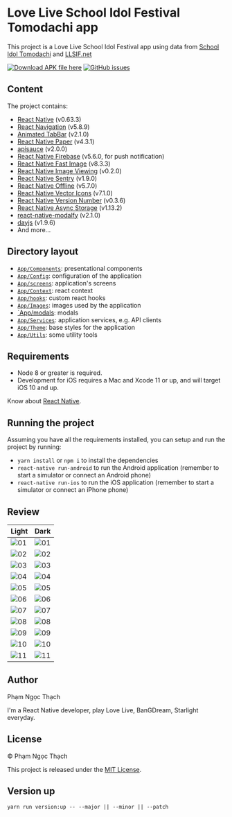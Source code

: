 # Love Live School Idol Festival Tomodachi app

This project is a Love Live School Idol Festival app using data from [School Idol Tomodachi](https://schoolido.lu/) and [LLSIF.net](https://llsif.net/)

[![Download APK file here](https://img.shields.io/github/downloads/pnthach95/LLSIFTomodachiApp/total.svg?style=flat-square)](https://github.com/pnthach95/LLSIFTomodachiApp/releases)
[![GitHub issues](https://img.shields.io/github/issues/pnthach95/LLSIFTomodachiApp.svg?style=flat-square)](https://github.com/pnthach95/LLSIFTomodachiApp/issues)

## Content

The project contains:

- [React Native](https://reactnative.dev/) (v0.63.3)
- [React Navigation](https://reactnavigation.org/) (v5.8.9)
- [Animated TabBar](https://github.com/gorhom/react-native-animated-tabbar) (v2.1.0)
- [React Native Paper](https://callstack.github.io/react-native-paper/) (v4.3.1)
- [apisauce](https://github.com/infinitered/apisauce) (v2.0.0)
- [React Native Firebase](http://rnfirebase.io) (v5.6.0, for push notification)
- [React Native Fast Image](https://github.com/DylanVann/react-native-fast-image) (v8.3.3)
- [React Native Image Viewing](https://github.com/jobtoday/react-native-image-viewing) (v0.2.0)
- [React Native Sentry](https://sentry.io) (v1.9.0)
- [React Native Offline](https://github.com/rgommezz/react-native-offline) (v5.7.0)
- [React Native Vector Icons](https://github.com/oblador/react-native-vector-icons) (v7.1.0)
- [React Native Version Number](https://github.com/APSL/react-native-version-number) (v0.3.6)
- [React Native Async Storage](https://react-native-async-storage.github.io/async-storage/) (v1.13.2)
- [react-native-modalfy](https://colorfy-software.gitbook.io/react-native-modalfy/) (v2.1.0)
- [dayjs](https://day.js.org/) (v1.9.6)
- And more...

## Directory layout

- [`App/Components`](App/Components): presentational components
- [`App/Config`](App/Config): configuration of the application
- [`App/screens`](App/screens): application's screens
- [`App/Context`](App/Context): react context
- [`App/hooks`](App/hooks): custom react hooks
- [`App/Images`](App/Images): images used by the application
- [`App/modals](App/modals): modals
- [`App/Services`](App/Services): application services, e.g. API clients
- [`App/Theme`](App/Theme): base styles for the application
- [`App/Utils`](App/Utils): some utility tools

## Requirements

- Node 8 or greater is required.
- Development for iOS requires a Mac and Xcode 11 or up, and will target iOS 10 and up.

Know about [React Native](https://reactnative.dev).

## Running the project

Assuming you have all the requirements installed, you can setup and run the project by running:

- `yarn install` or `npm i` to install the dependencies
- `react-native run-android` to run the Android application (remember to start a simulator or connect an Android phone)
- `react-native run-ios` to run the iOS application (remember to start a simulator or connect an iPhone phone)

## Review

| Light                           | Dark                                 |
| ------------------------------- | ------------------------------------ |
| ![01](docs/images/0.4.0/01.png) | ![01](docs/images/0.4.0/01_dark.png) |
| ![02](docs/images/0.4.0/02.png) | ![02](docs/images/0.4.0/02_dark.png) |
| ![03](docs/images/0.4.0/03.png) | ![03](docs/images/0.4.0/03_dark.png) |
| ![04](docs/images/0.4.0/04.png) | ![04](docs/images/0.4.0/04_dark.png) |
| ![05](docs/images/0.4.0/05.png) | ![05](docs/images/0.4.0/05_dark.png) |
| ![06](docs/images/0.4.0/06.png) | ![06](docs/images/0.4.0/06_dark.png) |
| ![07](docs/images/0.4.0/07.png) | ![07](docs/images/0.4.0/07_dark.png) |
| ![08](docs/images/0.4.0/08.png) | ![08](docs/images/0.4.0/08_dark.png) |
| ![09](docs/images/0.4.0/09.png) | ![09](docs/images/0.4.0/09_dark.png) |
| ![10](docs/images/0.4.0/10.png) | ![10](docs/images/0.4.0/10_dark.png) |
| ![11](docs/images/0.4.0/11.png) | ![11](docs/images/0.4.0/11_dark.png) |

## Author

Phạm Ngọc Thạch

I'm a React Native developer, play Love Live, BanGDream, Starlight everyday.

## License

© Phạm Ngọc Thạch

This project is released under the [MIT License](LICENSE).

## Version up

`yarn run version:up -- --major || --minor || --patch`
